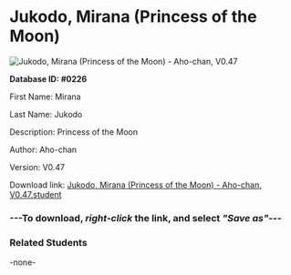 # Jukodo, Mirana (Princess of the Moon)

<img src="../../Files/Images/Jukodo, Mirana (Princess of the Moon).png" title="Jukodo, Mirana (Princess of the Moon) - Aho-chan, V0.47">

**Database ID: #0226**

First Name: Mirana

Last Name: Jukodo

Description: Princess of the Moon

Author: Aho-chan

Version: V0.47

Download link: <a href="https://raw.githubusercontent.com/Arbiter1223/Daigaku-Gurashi-Custom-Students/master/Files/Student%20Files/Jukodo%2C%20Mirana%20(Princess%20of%20the%20Moon)%20-%20Aho-chan%2C%20V0.47.student">Jukodo, Mirana (Princess of the Moon) - Aho-chan, V0.47.student</a>

### ---**To download, _right-click_ the link, and select _"Save as"_**---

### Related Students

-none-
